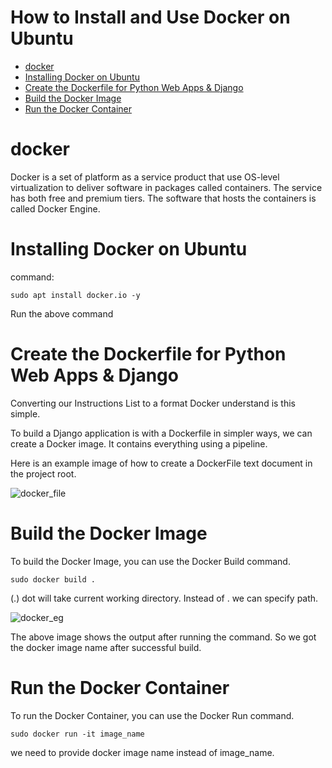 # How to Install and Use Docker on Ubuntu

<!-- TOC -->

* [docker](#docker)
* [Installing Docker on Ubuntu](#installing-docker-on-ubuntu)
* [Create the Dockerfile for Python Web Apps & Django](#create-the-dockerfile-for-python-web-apps--django)
* [Build the Docker Image](#build-the-docker-image)
* [Run the Docker Container](#run-the-docker-container)
<!-- TOC -->

# docker
Docker is a set of platform as a service product that use OS-level virtualization to deliver software in packages called containers. The service has both free and premium tiers. The software that hosts the containers is called Docker Engine.

# Installing Docker on Ubuntu
command:

    sudo apt install docker.io -y

Run the above command

# Create the Dockerfile for Python Web Apps & Django
Converting our Instructions List to a format Docker understand is this simple. 

To build a Django application is with a Dockerfile in simpler ways, we can create a Docker image. It contains everything using a pipeline.

Here is an example image of how to create a DockerFile text document in the project root. 

![docker_file](https://user-images.githubusercontent.com/109805460/203056815-3f8f80e2-36fa-40a9-a324-0047f8e0391e.png)


# Build the Docker Image

To build the Docker Image, you can use the Docker Build command.

    sudo docker build .
(.) dot will take current working directory. Instead of . we can specify path.

![docker_eg](https://user-images.githubusercontent.com/109805460/203056937-f591b2e9-08ac-42e6-895e-4dc822393325.png)


The above image shows the output after running the command. So we got the docker image name after successful build.

# Run the Docker Container

To run the Docker Container, you can use the Docker Run command.
    
    sudo docker run -it image_name
we need to provide docker image name instead of image_name. 
